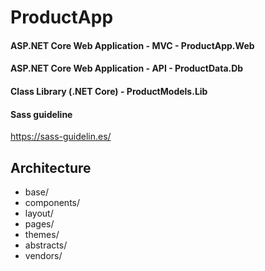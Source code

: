 # ProductApp

#### ASP.NET Core Web Application - MVC - ProductApp.Web

#### ASP.NET Core Web Application - API - ProductData.Db

#### Class Library (.NET Core) - ProductModels.Lib

#### Sass guideline
https://sass-guidelin.es/ 

## Architecture

* base/
* components/
* layout/
* pages/
* themes/
* abstracts/
* vendors/